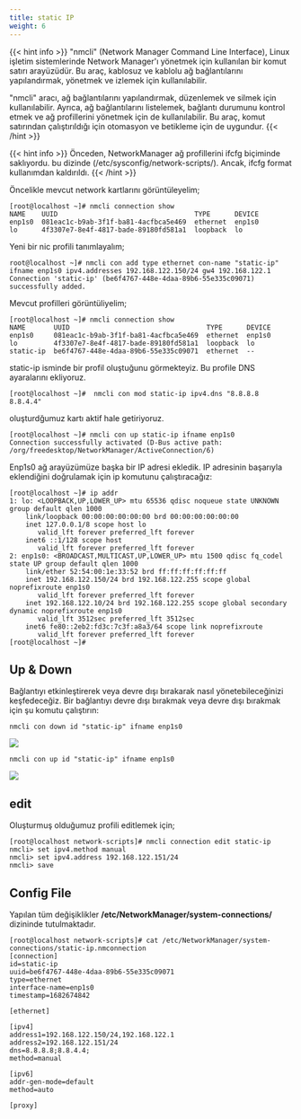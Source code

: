 ```yaml
---
title: static IP
weight: 6
---
```


{{< hint info >}}
"nmcli" (Network Manager Command Line Interface), Linux işletim sistemlerinde Network Manager'ı yönetmek için kullanılan bir komut satırı arayüzüdür. Bu araç, kablosuz ve kablolu ağ bağlantılarını yapılandırmak, yönetmek ve izlemek için kullanılabilir.

"nmcli" aracı, ağ bağlantılarını yapılandırmak, düzenlemek ve silmek için kullanılabilir. Ayrıca, ağ bağlantılarını listelemek, bağlantı durumunu kontrol etmek ve ağ profillerini yönetmek için de kullanılabilir. Bu araç, komut satırından çalıştırıldığı için otomasyon ve betikleme için de uygundur.
{{< /hint >}}

{{< hint info >}}
Önceden, NetworkManager ağ profillerini ifcfg biçiminde saklıyordu.
bu dizinde (/etc/sysconfig/network-scripts/). Ancak, ifcfg
format kullanımdan kaldırıldı.
{{< /hint >}}


Öncelikle mevcut network kartlarını görüntüleyelim;

```tpl
[root@localhost ~]# nmcli connection show
NAME    UUID                                  TYPE      DEVICE 
enp1s0  081eac1c-b9ab-3f1f-ba81-4acfbca5e469  ethernet  enp1s0 
lo      4f3307e7-8e4f-4817-bade-89180fd581a1  loopback  lo  
```

Yeni bir nic profili tanımlayalım;

```tpl
root@localhost ~]# nmcli con add type ethernet con-name "static-ip" ifname enp1s0 ipv4.addresses 192.168.122.150/24 gw4 192.168.122.1
Connection 'static-ip' (be6f4767-448e-4daa-89b6-55e335c09071) successfully added.
```

Mevcut profilleri görüntüliyelim;

```tpl
[root@localhost ~]# nmcli connection show
NAME       UUID                                  TYPE      DEVICE 
enp1s0     081eac1c-b9ab-3f1f-ba81-4acfbca5e469  ethernet  enp1s0 
lo         4f3307e7-8e4f-4817-bade-89180fd581a1  loopback  lo     
static-ip  be6f4767-448e-4daa-89b6-55e335c09071  ethernet  --    
```

static-ip isminde bir profil oluştuğunu görmekteyiz. Bu profile DNS ayaralarını ekliyoruz.

```tpl
[root@localhost ~]#  nmcli con mod static-ip ipv4.dns "8.8.8.8 8.8.4.4"
```

oluşturdğumuz kartı aktif hale getiriyoruz.

```tpl
[root@localhost ~]# nmcli con up static-ip ifname enp1s0
Connection successfully activated (D-Bus active path: /org/freedesktop/NetworkManager/ActiveConnection/6)
```

Enp1s0 ağ arayüzümüze başka bir IP adresi ekledik. IP adresinin başarıyla eklendiğini doğrulamak için ip komutunu çalıştıracağız:


```tpl
[root@localhost ~]# ip addr
1: lo: <LOOPBACK,UP,LOWER_UP> mtu 65536 qdisc noqueue state UNKNOWN group default qlen 1000
    link/loopback 00:00:00:00:00:00 brd 00:00:00:00:00:00
    inet 127.0.0.1/8 scope host lo
       valid_lft forever preferred_lft forever
    inet6 ::1/128 scope host 
       valid_lft forever preferred_lft forever
2: enp1s0: <BROADCAST,MULTICAST,UP,LOWER_UP> mtu 1500 qdisc fq_codel state UP group default qlen 1000
    link/ether 52:54:00:1e:33:52 brd ff:ff:ff:ff:ff:ff
    inet 192.168.122.150/24 brd 192.168.122.255 scope global noprefixroute enp1s0
       valid_lft forever preferred_lft forever
    inet 192.168.122.10/24 brd 192.168.122.255 scope global secondary dynamic noprefixroute enp1s0
       valid_lft 3512sec preferred_lft 3512sec
    inet6 fe80::2eb2:fd3c:7c3f:a8a3/64 scope link noprefixroute 
       valid_lft forever preferred_lft forever
[root@localhost ~]# 
```

## Up & Down
Bağlantıyı etkinleştirerek veya devre dışı bırakarak nasıl yönetebileceğinizi keşfedeceğiz. Bir bağlantıyı devre dışı bırakmak veya devre dışı bırakmak için şu komutu çalıştırın:

```tpl
nmcli con down id "static-ip" ifname enp1s0

```

![](/images/down-nic.png)

```tpl
nmcli con up id "static-ip" ifname enp1s0
```

![](/images/nic-up.png)


## edit

Oluşturmuş olduğumuz profili editlemek için;


```tpl
[root@localhost network-scripts]# nmcli connection edit static-ip
nmcli> set ipv4.method manual
nmcli> set ipv4.address 192.168.122.151/24
nmcli> save
```


## Config File

Yapılan tüm değişiklikler  **/etc/NetworkManager/system-connections/** dizininde tutulmaktadır.

```tpl
[root@localhost network-scripts]# cat /etc/NetworkManager/system-connections/static-ip.nmconnection 
[connection]
id=static-ip
uuid=be6f4767-448e-4daa-89b6-55e335c09071
type=ethernet
interface-name=enp1s0
timestamp=1682674842

[ethernet]

[ipv4]
address1=192.168.122.150/24,192.168.122.1
address2=192.168.122.151/24
dns=8.8.8.8;8.8.4.4;
method=manual

[ipv6]
addr-gen-mode=default
method=auto

[proxy]
```


